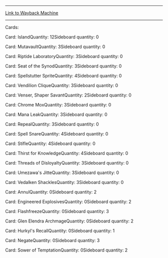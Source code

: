 
---
[Link to Wayback Machine](https://web.archive.org/web/20141230234710/http://magic.wizards.com/en/articles/decks/gabriel-nassif-faeries-2014-06-10)

[_metadata_:generator]:- "Drupal 7 (http://drupal.org)"
[_metadata_:node]:- "216206"
[_metadata_:publish_date]:- "2014-06-10"
[_metadata_:source]:- "article"
[_metadata_:title]:- "Gabriel Nassif - Faeries"
[_metadata_:wayback_capture_timestamp]:- "2014-12-30 23:47:10"
[_metadata_:wayback_raw_url]:- "https://web.archive.org/web/20141230234710id_/http://magic.wizards.com/en/articles/decks/gabriel-nassif-faeries-2014-06-10"
[_metadata_:wayback_url]:- "http://magic.wizards.com/en/articles/decks/gabriel-nassif-faeries-2014-06-10"
---


Cards: 

Card: IslandQuantity: 12Sideboard quantity: 0 



Card: MutavaultQuantity: 3Sideboard quantity: 0 



Card: Riptide LaboratoryQuantity: 3Sideboard quantity: 0 



Card: Seat of the SynodQuantity: 3Sideboard quantity: 0 



Card: Spellstutter SpriteQuantity: 4Sideboard quantity: 0 



Card: Vendilion CliqueQuantity: 3Sideboard quantity: 0 



Card: Venser, Shaper SavantQuantity: 2Sideboard quantity: 0 



Card: Chrome MoxQuantity: 3Sideboard quantity: 0 



Card: Mana LeakQuantity: 3Sideboard quantity: 0 



Card: RepealQuantity: 3Sideboard quantity: 0 



Card: Spell SnareQuantity: 4Sideboard quantity: 0 



Card: StifleQuantity: 4Sideboard quantity: 0 



Card: Thirst for KnowledgeQuantity: 4Sideboard quantity: 0 



Card: Threads of DisloyaltyQuantity: 3Sideboard quantity: 0 



Card: Umezawa's JitteQuantity: 3Sideboard quantity: 0 



Card: Vedalken ShacklesQuantity: 3Sideboard quantity: 0 



Card: AnnulQuantity: 0Sideboard quantity: 2 



Card: Engineered ExplosivesQuantity: 0Sideboard quantity: 2 



Card: FlashfreezeQuantity: 0Sideboard quantity: 3 



Card: Glen Elendra ArchmageQuantity: 0Sideboard quantity: 2 



Card: Hurkyl's RecallQuantity: 0Sideboard quantity: 1 



Card: NegateQuantity: 0Sideboard quantity: 3 



Card: Sower of TemptationQuantity: 0Sideboard quantity: 2 




 

 
